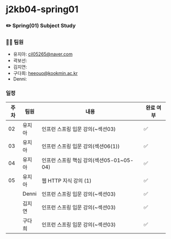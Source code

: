 # j2kb04-spring01
### ✏️ Spring(01) Subject Study



### 👩‍💻 팀원
- 유지아: cil05265@naver.com
- 곽보선: 
- 김지연: 
- 구다희: heeouo@kookmin.ac.kr
- Denni: 


### 일정
| 주차 | 팀원 | 내용 | 완료 여부 |
|----|----|----|----|
| 02 | 유지아 | 인프런 스프링 입문 강의(~섹션03) | ✅ |
| 03 | 유지아 | 인프런 스프링 입문 강의(섹션06(1)) | ✅ |
| 04 | 유지아 | 인프런 스프링 핵심 강의(섹션05-01~05-04) | ✅ |
| 05 | 유지아 | 웹 HTTP 지식 강의 (1)       | ✅ |
|  | Denni | 인프런 스프링 입문 강의(~섹션03) | ✅ |
|  | 김지연 | 인프런 스프링 입문 강의(~섹션03) | ✅ |
|  | 구다희 | 인프런 스프링 입문 강의(~섹션03) | ✅ |